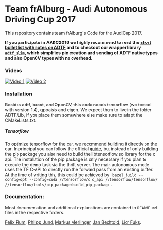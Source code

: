 # Team frAIburg - Audi Autonomous Driving Cup 2017
This repository contains team frAIburg's Code for the AudiCup 2017.

**If you participate in AADC2018 we highly recommend to read the
[short bullet list with notes on ADTF](docs/adtf_notes.md) and to checkout
our wrapper library [`adtf_slim`](aadcUser/lib_adtf_slim),
which simplifies pin creation and sending of ADTF native types
and also OpenCV types with no overhead.**

### Videos
[![Video 1](https://i.vimeocdn.com/video/656978096_640.jpg)](https://vimeo.com/235206506)
[![Video 2](https://i.vimeocdn.com/video/659716335_640.jpg)](https://vimeo.com/237333489)


### Installation

Besides adtf, boost, and OpenCV, this code needs tensorflow (we tested with version 1.4),
qpoaisis and eigen. We expect them to live in the folder ADTF/Lib, if you place
them somewhere else make sure to adapt the CMakeLists.txt.

##### Tensorflow
To optimize tensorflow for the car, we recommend building it directly on the car.
In principal you can follow the official [guide](https://www.tensorflow.org/install/install_sources),
but instead of only building the pip package you also need to build the libtensorflow.so library
for the c api. The installation of the pip package is only necessary if you plan to execute the demo task
via the thrift server. The main autonomous mode uses the TF C-API to directly run the forward
pass from an existing buffer.
At the time of writing this, this could be achieved by
` bazel build --config=opt --config=cuda //tensorflow/c:c_api //tensorflow/tensorflow/ //tensorflow/tools/pip_package:build_pip_package`
.


### Documentation:
Most documentation and additional explanations are contained in `README.md` files
in the respective folders.


[Felix Plum](https://github.com/felixplum),
[Philipp Jund](https://github.com/philjd),
[Markus Merlinger](http://github.com/RedHeadM),
[Jan Bechtold](http://github.com/janbechtold),
[Lior Fuks](http://github.com/liorfuks).
